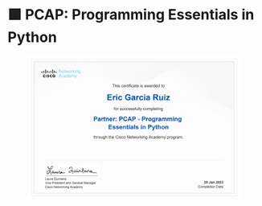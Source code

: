 # 🟩 PCAP: Programming Essentials in Python

<figure><img src="../.gitbook/assets/EricGarcia Ruiz-PCAP - Programmi-certificate.jpg" alt=""><figcaption></figcaption></figure>

